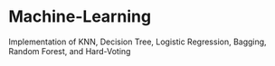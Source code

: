 # Machine-Learning
Implementation of KNN, Decision Tree, Logistic Regression, Bagging, Random Forest, and Hard-Voting 
